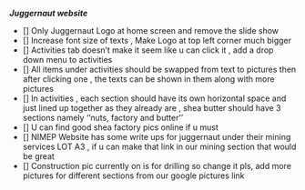 ***Juggernaut website***

- [] Only Juggernaut Logo at home screen and remove the slide show 
- [] Increase font size of texts , Make Logo at top left  corner much bigger 
- [] Activities tab doesn’t make it seem like u can click it , add a drop down menu to activities 
- [] All items under activities should be swapped from text to pictures then after clicking one , the texts can be shown in them along with more pictures 
- [] In activities , each section should have its own horizontal space and just lined up together as they already are , shea butter should have 3 sections namely ‘’nuts, factory and butter’’ 
- [] U can find good shea factory pics online if u must 
- [] NIMEP Website has some write ups for juggernaut under their mining services LOT A3 , if u can make that link in our mining section that would be great
- [] Construction pic currently on is for drilling so change it pls, add more pictures for different sections from our google pictures link  